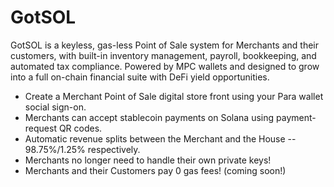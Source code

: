 # GotSOL

GotSOL is a keyless, gas-less Point of Sale system for Merchants and their customers, with built-in inventory management, payroll, bookkeeping, and automated tax compliance. Powered by MPC wallets and designed to grow into a full on-chain financial suite with DeFi yield opportunities.

* Create a Merchant Point of Sale digital store front using your Para wallet social sign-on.
* Merchants can accept stablecoin payments on Solana using payment-request QR codes.
* Automatic revenue splits between the Merchant and the House -- 98.75%/1.25% respectively.
* Merchants no longer need to handle their own private keys!
* Merchants and their Customers pay 0 gas fees! (coming soon!)
